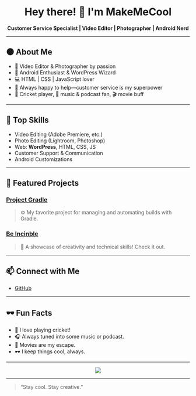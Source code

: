 <!-- MakeMeCool's GitHub Profile README -->

<h1 align="center">Hey there! 👋 I'm MakeMeCool</h1>
<p align="center">
  <b>Customer Service Specialist | Video Editor | Photographer | Android Nerd</b>
</p>

---

## 🌑 About Me

- 🎥 Video Editor & Photographer by passion
- 🤖 Android Enthusiast & WordPress Wizard
- 💻 HTML | CSS | JavaScript lover
- 💬 Always happy to help—customer service is my superpower
- 🏏 Cricket player, 🎵 music & podcast fan, 🎬 movie buff

---

## 🚀 Top Skills

- Video Editing (Adobe Premiere, etc.)
- Photo Editing (Lightroom, Photoshop)
- Web: **WordPress**, HTML, CSS, JS
- Customer Support & Communication
- Android Customizations

---

## 🌟 Featured Projects

### [Project Gradle](https://github.com/GlazeOS-devices)
> ⚙️ My favorite project for managing and automating builds with Gradle.

### [Be Incinble](https://github.com/MakeMeCool/Be-Incinble)
> 🌟 A showcase of creativity and technical skills! Check it out.

---

## 📫 Connect with Me

- [GitHub](https://github.com/MakeMeCool)

---

## 🕶️ Fun Facts

- 🏏 I love playing cricket!
- 🎧 Always tuned into some music or podcast.
- 🍿 Movies are my escape.
- 🕶️ I keep things cool, always.

---

<p align="center">
  <img src="https://readme-typing-svg.herokuapp.com/?lines=Welcome+to+my+dark+zone!;Let%27s+build+something+cool+%F0%9F%92%A5;Customer+service+with+a+smile+%F0%9F%98%8A" />
</p>

---

> “Stay cool. Stay creative.”
